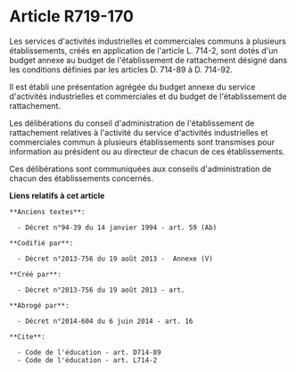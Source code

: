 # Article R719-170

Les services d'activités industrielles et commerciales communs à plusieurs établissements, créés en application de l'article
L. 714-2, sont dotés d'un budget annexe au budget de l'établissement de rattachement désigné dans les conditions définies par
les articles D. 714-89 à D. 714-92. 

Il est établi une présentation agrégée du budget annexe du service d'activités industrielles et commerciales et du budget de
l'établissement de rattachement. 

Les délibérations du conseil d'administration de l'établissement de rattachement relatives à l'activité du service
d'activités industrielles et commerciales commun à plusieurs établissements sont transmises pour information au président ou
au directeur de chacun de ces établissements. 

Ces délibérations sont communiquées aux conseils d'administration de chacun des établissements concernés.

**Liens relatifs à cet article**

	**Anciens textes**:

	  - Décret n°94-39 du 14 janvier 1994 - art. 59 (Ab)

	**Codifié par**:

	  - Décret n°2013-756 du 19 août 2013 -  Annexe (V)

	**Créé par**:

	  - Décret n°2013-756 du 19 août 2013 - art.

	**Abrogé par**:

	  - Décret n°2014-604 du 6 juin 2014 - art. 16

	**Cite**:

	  - Code de l'éducation - art. D714-89
	  - Code de l'éducation - art. L714-2
